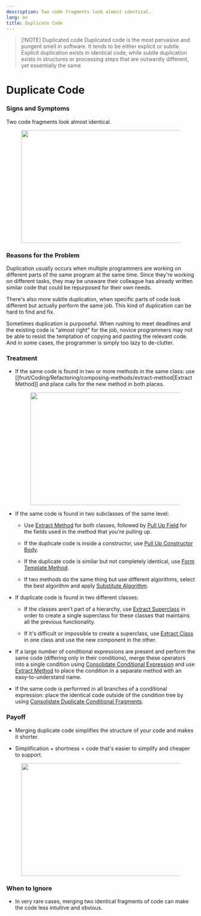 ```yaml
---
description: Two code fragments look almost identical.
lang: en
title: Duplicate Code
---
```

> [!NOTE] Duplicated code
> Duplicated code is the most pervasive and pungent smell in software. It tends to be either explicit or subtle. Explicit duplication exists in identical code, while subtle duplication exists in structures or processing steps that are outwardly different, yet essentially the same

# Duplicate Code

### Signs and Symptoms

Two code fragments look almost identical.

<figure class="image">
<img
src="https://refactoring.guru/images/refactoring/content/smells/duplicate-code-01.png?id=16fe591195fa50073551852b3d44844e"
srcset="https://refactoring.guru/images/refactoring/content/smells/duplicate-code-01-2x.png?id=9e462bc4bd52927cf45cfc7dbc5907af 2x"
width="500" height="300" />
</figure>

### Reasons for the Problem

Duplication usually occurs when multiple programmers are working on different parts of the same program at the same time. Since they're working on different tasks, they may be unaware their colleague has already written similar code that could be repurposed for their own needs.

There's also more subtle duplication, when specific parts of code look different but actually perform the same job. This kind of duplication can be hard to find and fix.

Sometimes duplication is purposeful. When rushing to meet deadlines and the existing code is "almost right" for the job, novice programmers may not be able to resist the temptation of copying and pasting the relevant code. And in some cases, the programmer is simply too lazy to de-clutter.

### Treatment

-   If the same code is found in two or more methods in the same class: use [[fruit/Coding/Refactoring/composing-methods/extract-method|Extract Method]] and place calls for the new method in both places.

    <figure class="image">
    <img
    src="https://refactoring.guru/images/refactoring/content/smells/duplicate-code-02.png?id=50d92af3defe2c2688f66cde102c9c09"
    srcset="https://refactoring.guru/images/refactoring/content/smells/duplicate-code-02-2x.png?id=5b9325ca1b0369ec3423808380fa9022 2x"
    loading="lazy" width="500" height="300" />
    </figure>

-   If the same code is found in two subclasses of the same level:

    -   Use [Extract Method](/extract-method) for both classes, followed
        by [Pull Up Field](/pull-up-field) for the fields used in the
        method that you're pulling up.

    -   If the duplicate code is inside a constructor, use [Pull Up
        Constructor Body](/pull-up-constructor-body).

    -   If the duplicate code is similar but not completely identical,
        use [Form Template Method](/form-template-method).

    -   If two methods do the same thing but use different algorithms,
        select the best algorithm and apply [Substitute
        Algorithm](/substitute-algorithm).

-   If duplicate code is found in two different classes:

    -   If the classes aren't part of a hierarchy, use [Extract
        Superclass](/extract-superclass) in order to create a single
        superclass for these classes that maintains all the previous
        functionality.

    -   If it's difficult or impossible to create a superclass, use
        [Extract Class](/extract-class) in one class and use the new
        component in the other.

-   If a large number of conditional expressions are present and perform
    the same code (differing only in their conditions), merge these
    operators into a single condition using [Consolidate Conditional
    Expression](/consolidate-conditional-expression) and use [Extract
    Method](/extract-method) to place the condition in a separate method
    with an easy-to-understand name.

-   If the same code is performed in all branches of a conditional
    expression: place the identical code outside of the condition tree
    by using [Consolidate Duplicate Conditional
    Fragments](/consolidate-duplicate-conditional-fragments).

### Payoff

-   Merging duplicate code simplifies the structure of your code and
    makes it shorter.

-   Simplification + shortness = code that's easier to simplify and
    cheaper to support.

<figure class="image">
<img
src="https://refactoring.guru/images/refactoring/content/smells/duplicate-code-03.png?id=bd88b98ff5e5e1b5a4019cb0a50df9f5"
srcset="https://refactoring.guru/images/refactoring/content/smells/duplicate-code-03-2x.png?id=33df6a84eddb7c888f6757d4d80d5e20 2x"
loading="lazy" width="500" height="300" />
</figure>

### When to Ignore

-   In very rare cases, merging two identical fragments of code can make
    the code less intuitive and obvious.
